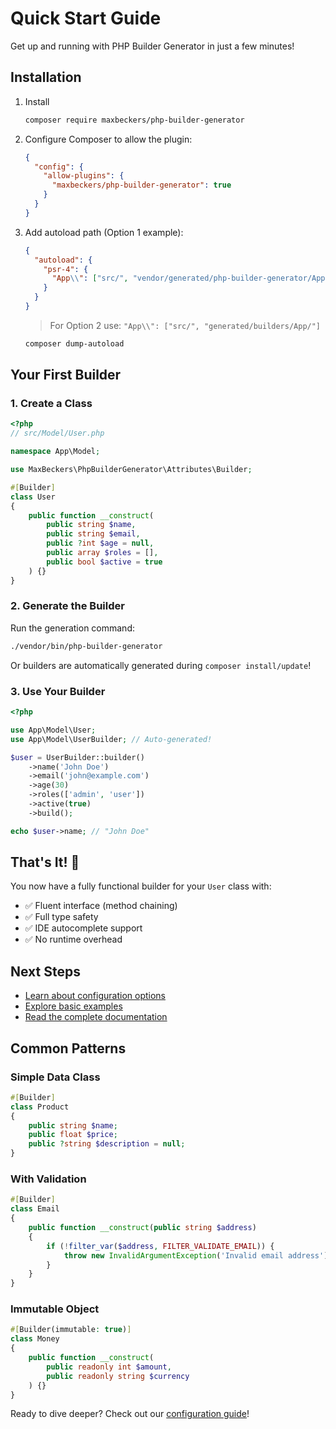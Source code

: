 # Quick Start Guide

Get up and running with PHP Builder Generator in just a few minutes!

## Installation

1. Install 
   ```bash
   composer require maxbeckers/php-builder-generator
   ```
  
2. Configure Composer to allow the plugin:
   ```json
   {
     "config": {
       "allow-plugins": {
         "maxbeckers/php-builder-generator": true
       }
     }
   }
   ```

3. Add autoload path (Option 1 example):
   ```json
   {
     "autoload": {
       "psr-4": {
         "App\\": ["src/", "vendor/generated/php-builder-generator/App/"]
       }
     }
   }
   ```
   > For Option 2 use: `"App\\": ["src/", "generated/builders/App/"]`

   ```bash
   composer dump-autoload
   ```

## Your First Builder

### 1. Create a Class

```php
<?php
// src/Model/User.php

namespace App\Model;

use MaxBeckers\PhpBuilderGenerator\Attributes\Builder;

#[Builder]
class User
{
    public function __construct(
        public string $name,
        public string $email,
        public ?int $age = null,
        public array $roles = [],
        public bool $active = true
    ) {}
}
```

### 2. Generate the Builder

Run the generation command:

```bash
./vendor/bin/php-builder-generator
```

Or builders are automatically generated during `composer install/update`!

### 3. Use Your Builder

```php
<?php

use App\Model\User;
use App\Model\UserBuilder; // Auto-generated!

$user = UserBuilder::builder()
    ->name('John Doe')
    ->email('john@example.com')
    ->age(30)
    ->roles(['admin', 'user'])
    ->active(true)
    ->build();

echo $user->name; // "John Doe"
```

## That's It! 🎉

You now have a fully functional builder for your `User` class with:
- ✅ Fluent interface (method chaining)
- ✅ Full type safety
- ✅ IDE autocomplete support
- ✅ No runtime overhead

## Next Steps

- [Learn about configuration options](../features/configuration.md)
- [Explore basic examples](../examples/basic-examples.md)
- [Read the complete documentation](../index.md)

## Common Patterns

### Simple Data Class
```php
#[Builder]
class Product
{
    public string $name;
    public float $price;
    public ?string $description = null;
}
```

### With Validation
```php
#[Builder]
class Email
{
    public function __construct(public string $address)
    {
        if (!filter_var($address, FILTER_VALIDATE_EMAIL)) {
            throw new InvalidArgumentException('Invalid email address');
        }
    }
}
```

### Immutable Object
```php
#[Builder(immutable: true)]
class Money
{
    public function __construct(
        public readonly int $amount,
        public readonly string $currency
    ) {}
}
```

Ready to dive deeper? Check out our [configuration guide](../features/configuration.md)!
